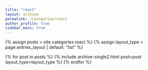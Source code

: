 ```yaml
---
title: "react"
layout: archive
permalink: /categories/react
author_profile: true
sidebar_main: true
---
```


{% assign posts = site.categories.react %}
{% assign layout_type = page.entries_layout | default: "list" %}

{% for post in posts %}
  {% include archive-single2.html post=post layout_type=layout_type %}
{% endfor %}
